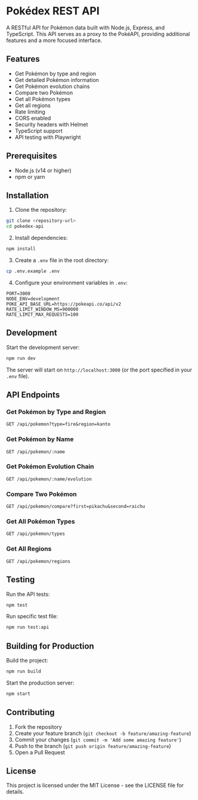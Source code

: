 # Pokédex REST API

A RESTful API for Pokémon data built with Node.js, Express, and TypeScript. This API serves as a proxy to the PokéAPI, providing additional features and a more focused interface.

## Features

- Get Pokémon by type and region
- Get detailed Pokémon information
- Get Pokémon evolution chains
- Compare two Pokémon
- Get all Pokémon types
- Get all regions
- Rate limiting
- CORS enabled
- Security headers with Helmet
- TypeScript support
- API testing with Playwright

## Prerequisites

- Node.js (v14 or higher)
- npm or yarn

## Installation

1. Clone the repository:

```bash
git clone <repository-url>
cd pokedex-api
```

2. Install dependencies:

```bash
npm install
```

3. Create a `.env` file in the root directory:

```bash
cp .env.example .env
```

4. Configure your environment variables in `.env`:

```
PORT=3000
NODE_ENV=development
POKE_API_BASE_URL=https://pokeapi.co/api/v2
RATE_LIMIT_WINDOW_MS=900000
RATE_LIMIT_MAX_REQUESTS=100
```

## Development

Start the development server:

```bash
npm run dev
```

The server will start on `http://localhost:3000` (or the port specified in your `.env` file).

## API Endpoints

### Get Pokémon by Type and Region

```
GET /api/pokemon?type=fire&region=kanto
```

### Get Pokémon by Name

```
GET /api/pokemon/:name
```

### Get Pokémon Evolution Chain

```
GET /api/pokemon/:name/evolution
```

### Compare Two Pokémon

```
GET /api/pokemon/compare?first=pikachu&second=raichu
```

### Get All Pokémon Types

```
GET /api/pokemon/types
```

### Get All Regions

```
GET /api/pokemon/regions
```

## Testing

Run the API tests:

```bash
npm test
```

Run specific test file:

```bash
npm run test:api
```

## Building for Production

Build the project:

```bash
npm run build
```

Start the production server:

```bash
npm start
```

## Contributing

1. Fork the repository
2. Create your feature branch (`git checkout -b feature/amazing-feature`)
3. Commit your changes (`git commit -m 'Add some amazing feature'`)
4. Push to the branch (`git push origin feature/amazing-feature`)
5. Open a Pull Request

## License

This project is licensed under the MIT License - see the LICENSE file for details.
